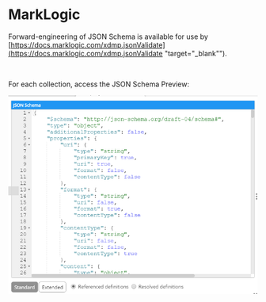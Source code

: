 # MarkLogic

Forward-engineering of JSON Schema is available for use by [https://docs.marklogic.com/xdmp.jsonValidate](<https://docs.marklogic.com/xdmp.jsonValidate> "target=\"\_blank\"").

&nbsp;

For each collection, access the JSON Schema Preview:

![Image](<lib/MarkLogic%20-%20Forward-eng%20-%20JSON%20Schema%20Preview.png>)

